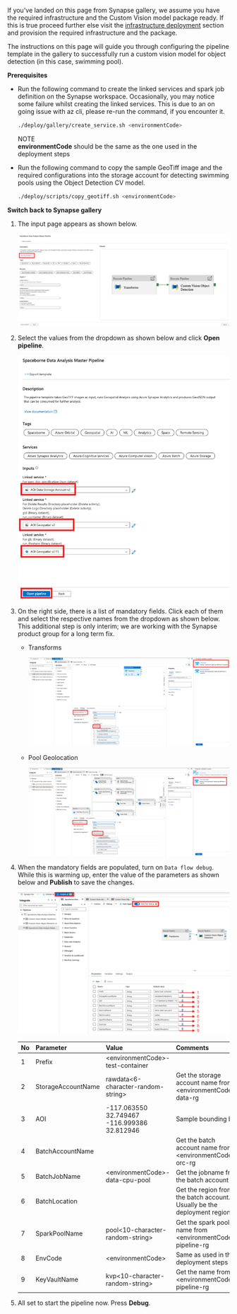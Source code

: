 If you've landed on this page from Synapse gallery, we assume you have the required infrastructure and the Custom Vision model package ready. If this is true proceed further else visit the [infrastructure deployment](https://github.com/Azure/Azure-Orbital-Analytics-Samples/tree/main/deploy#infrastructure-deployment) section and provision the required infrastructure and the package. 

The instructions on this page will guide you through configuring the pipeline template in the gallery to successfully run a custom vision model for object detection (in this case, swimming pool).

**Prerequisites**

* Run the following command to create the linked services and spark job definition on the Synapse workspace. Occasionally, you may notice some failure whilst creating the linked services. This is due to an on going issue with az cli, please re-run the command, if you encounter it.

	```bash
	./deploy/gallery/create_service.sh <environmentCode> 
	```

	NOTE	
	**environmentCode** should be the same as the one used in the deployment steps

* Run the following command to copy the sample GeoTiff image and the required configurations into the storage account for detecting swimming pools using the Object Detection CV model.

	```bash
	./deploy/scripts/copy_geotiff.sh <environmentCode>
	```
 
**Switch back to Synapse gallery**

1. The input page appears as shown below. 
   
   ![](./images/1.png)

2. Select the values from the dropdown as shown below and click **Open pipeline**.

    ![](./images/2.png)

3. On the right side, there is a list of mandatory fields. Click each of them and select the respective names from the dropdown as shown below. This additional step is only interim; we are working with the Synapse product group for a long term fix.
   
   - Transforms

        ![](./images/3.png)

    - Pool Geolocation
        
        ![](./images/4.png)
 
4. When the mandatory fields are populated, turn on `Data flow debug`. While this is warming up, enter the value of the parameters as shown below and **Publish** to save the changes.

    ![](./images/5.png)

    |No |Parameter | Value | Comments |
    |--| ---- | --- | ------- |
    | 1|Prefix| \<environmentCode>-test-container     |          |
    | 2|StorageAccountName|  rawdata<6-character-random-string>  |    Get the storage account name from \<environmentCode>-data-rg |
    | 3|AOI     |   -117.063550 32.749467 -116.999386 32.812946    | Sample bounding box |
    | 4|BatchAccountName | | Get the batch account name from \<environmentCode>-orc-rg |
    | 5|BatchJobName | \<environmentCode>-data-cpu-pool | Get the jobname from the batch account|
    | 6|BatchLocation | | Get the region from the batch account. Usually be the deployment region|
    | 7|SparkPoolName | pool<10-character-random-string>| Get the spark pool name from \<environmentCode>-pipeline-rg | 
    | 8|EnvCode | \<environmentCode> | Same as used in the deployment steps|
    | 9|KeyVaultName | kvp<10-character-random-string>| Get the name from \<environmentCode>-pipeline-rg |

5. All set to start the pipeline now. Press **Debug**.

